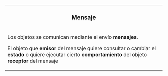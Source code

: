 <table id="card">
    <tr>
        <td align="center">
            <h3>Mensaje</h3>
        </td>
    </tr>
    <tr>
        <td>
            <p>Los objetos se comunican mediante el envío <b>mensajes</b>.</p>
            <p>El objeto que <b>emisor</b> del mensaje quiere consultar o cambiar el <b>estado</b> o quiere ejecutar cierto <b>comportamiento</b> del objeto <b>receptor</b> del mensaje</p>
        </td>
    </tr>
</table>

